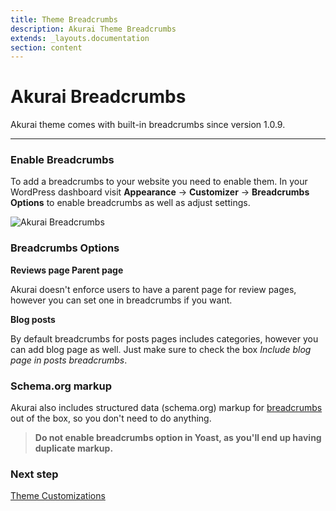 ```yaml
---
title: Theme Breadcrumbs
description: Akurai Theme Breadcrumbs
extends: _layouts.documentation
section: content
---
```


# Akurai Breadcrumbs

Akurai theme comes with built-in breadcrumbs since version 1.0.9.

---

### Enable Breadcrumbs

To add a breadcrumbs to your website you need to enable them. In your WordPress dashboard visit **Appearance** &#8594; **Customizer** &#8594; **Breadcrumbs Options** to enable breadcrumbs as well as adjust settings.

![Akurai Breadcrumbs](/assets/images/akurai/customizer/breadcrumbs-options.jpg)

### Breadcrumbs Options

**Reviews page Parent page**

Akurai doesn't enforce users to have a parent page for review pages, however you can set one in breadcrumbs if you want.

**Blog posts**

By default breadcrumbs for posts pages includes categories, however you can add blog page as well. Just make sure to check the box _Include blog page in posts breadcrumbs_.

### Schema.org markup

Akurai also includes structured data (schema.org) markup for [breadcrumbs](https://developers.google.com/search/docs/data-types/breadcrumb) out of the box, so you don't need to do anything.

> **Do not enable breadcrumbs option in Yoast, as you'll end up having duplicate markup.**

### Next step

[Theme Customizations](/docs/akurai/customizations/)
